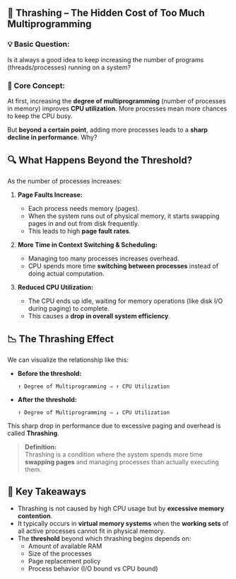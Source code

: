 ## 🔄 Thrashing – The Hidden Cost of Too Much Multiprogramming

### 💡 Basic Question:
Is it always a good idea to keep increasing the number of programs (threads/processes) running on a system?

### 🧠 Core Concept:
At first, increasing the **degree of multiprogramming** (number of processes in memory) improves **CPU utilization**. More processes mean more chances to keep the CPU busy.

But **beyond a certain point**, adding more processes leads to a **sharp decline in performance**. Why?

## 🔍 What Happens Beyond the Threshold?
As the number of processes increases:

1. **Page Faults Increase:**
   - Each process needs memory (pages).
   - When the system runs out of physical memory, it starts swapping pages in and out from disk frequently.
   - This leads to high **page fault rates**.

2. **More Time in Context Switching & Scheduling:**
   - Managing too many processes increases overhead.
   - CPU spends more time **switching between processes** instead of doing actual computation.

3. **Reduced CPU Utilization:**
   - The CPU ends up idle, waiting for memory operations (like disk I/O during paging) to complete.
   - This causes a **drop in overall system efficiency**.

## 📉 The Thrashing Effect
We can visualize the relationship like this:

- **Before the threshold:**
  ```
  ↑ Degree of Multiprogramming ⇒ ↑ CPU Utilization
  ```

- **After the threshold:**
  ```
  ↑ Degree of Multiprogramming ⇒ ↓ CPU Utilization
  ```

This sharp drop in performance due to excessive paging and overhead is called **Thrashing**.

> **Definition:**  
> Thrashing is a condition where the system spends more time **swapping pages** and managing processes than actually executing them.

## 🎯 Key Takeaways
- Thrashing is not caused by high CPU usage but by **excessive memory contention**.
- It typically occurs in **virtual memory systems** when the **working sets** of all active processes cannot fit in physical memory.
- The **threshold** beyond which thrashing begins depends on:
  - Amount of available RAM
  - Size of the processes
  - Page replacement policy
  - Process behavior (I/O bound vs CPU bound)
